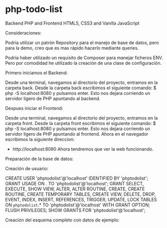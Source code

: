 # php-todo-list
Backend PHP and Frontend HTML5, CSS3 and Vanilla JavaScript

Consideraciones:

Podría utilizar un patrón Repository para el manejo de base de datos, pero para la demo, creo que es mas rápido hacerlo mediante queries.

Podría haber utilizado un requisito de Composer para manejar ficheros ENV. Pero por comodidad he utilizado la creación de una clase de configuración.

Primero iniciamos el Backend:

Desde una terminal, navegamos al directorio del proyecto, entramos en la carpeta back.
Desde la carpeta back escribimos el siguiente comando:
$ php -S localhost:8080 y pulsamos enter.
Esto nos dejara corriendo un servidor ligero de PHP apuntando al backend.

Despues iniciar el Frontend:

Desde una terminal, navegamos al directorio del proyecto, entramos en la carpeta front.
Desde la carpeta front escribimos el siguiente comando:
$ php -S localhost:8080 y pulsamos enter.
Esto nos dejara corriendo un servidor ligero de PHP apuntando al frontend.
Ahora en el navegador escribimos la siguiente direccion: 
- http://localhost:8080
Ahora tendremos que ver la web funcionando.

Preparación de la base de datos:

Creación de usuario:

CREATE USER 'phptodolist'@'localhost' IDENTIFIED BY 'phptodolist';
GRANT USAGE ON *.* TO 'phptodolist'@'localhost';
GRANT SELECT, EXECUTE, SHOW VIEW, ALTER, ALTER ROUTINE, CREATE, CREATE ROUTINE, CREATE TEMPORARY TABLES, CREATE VIEW, DELETE, DROP, EVENT, INDEX, INSERT, REFERENCES, TRIGGER, UPDATE, LOCK TABLES  ON `phptodolist`.* TO 'phptodolist'@'localhost' WITH GRANT OPTION;
FLUSH PRIVILEGES;
SHOW GRANTS FOR 'phptodolist'@'localhost';

Creación del esquema completo con datos de ejemplo:


